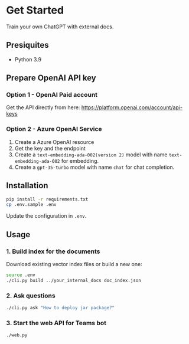 # Get Started
Train your own ChatGPT with external docs.

## Presiquites
- Python 3.9

## Prepare OpenAI API key

### Option 1 - OpenAI Paid account
Get the API directly from here: https://platform.openai.com/account/api-keys

### Option 2 - Azure OpenAI Service
1. Create a Azure OpenAI resource
1. Get the key and the endpoint 
1. Create a `text-embedding-ada-002(version 2)` model with name `text-embedding-ada-002` for embedding.
1. Create a `gpt-35-turbo` model with name `chat` for chat completion.

## Installation
```bash
pip install -r requirements.txt
cp .env.sample .env
```
Update the configuration in `.env`.

## Usage
### 1. Build index for the documents
Download existing vector index files or build a new one:
```bash
source .env
./cli.py build ../your_internal_docs doc_index.json
```

### 2. Ask questions
```bash
./cli.py ask "How to deploy jar package?"
```

### 3. Start the web API for Teams bot 
```bash
./web.py
```